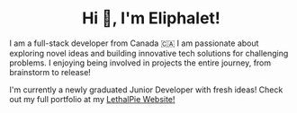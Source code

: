 <h1 align="center">Hi 👋, I'm Eliphalet!</h1>

I am a full-stack developer from Canada :canada: I am passionate about exploring novel ideas and building innovative tech solutions for challenging problems.  I enjoying being involved in projects the entire journey, from brainstorm to release!

I'm currently a newly graduated Junior Developer with fresh ideas!  Check out my full portfolio at my [LethalPie Website!]( www.lethalpie.com)
<!--
**LethalPie/LethalPie** is a ✨ _special_ ✨ repository because its `README.md` (this file) appears on your GitHub profile.

Here are some ideas to get you started:

- 🔭 I’m currently working on ...
- 🌱 I’m currently learning ...
- 👯 I’m looking to collaborate on ...
- 🤔 I’m looking for help with ...
- 💬 Ask me about ...
- 📫 How to reach me: ...
- 😄 Pronouns: ...
- ⚡ Fun fact: ...
-->
